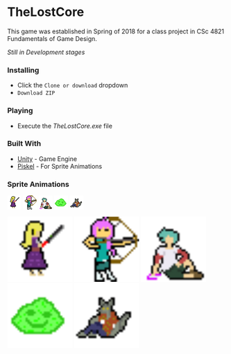 # TheLostCore
This game was established in Spring of 2018 for a class project in CSc 4821 Fundamentals of Game Design. 

*Still in Development stages*

### Installing
* Click the `Clone or download` dropdown
* `Download ZIP`

### Playing
* Execute the *TheLostCore.exe* file

### Built With
* [Unity](https://unity3d.com/) - Game Engine
* [Piskel](https://www.piskelapp.com/) - For Sprite Animations

### Sprite Animations
![Violet](https://github.com/ahsia3/TheLostCore/blob/Pics/VampireGoodGif.gif)
![Clara](https://github.com/ahsia3/TheLostCore/blob/Pics/ArcherGoodIdle.gif)
![Felix](https://github.com/ahsia3/TheLostCore/blob/Pics/MageDudeGoodIdle.gif)
![SlimeEnemy](https://github.com/ahsia3/TheLostCore/blob/Pics/SlimeEnemyIdle.gif)
![BeachWolfEnemy](https://github.com/ahsia3/TheLostCore/blob/Pics/BeachWolfEnemyAttack.gif)

<img src="https://github.com/ahsia3/TheLostCore/blob/Pics/VampireGoodGif.gif" alt="Violet" width="150" height="150">
<img src="https://github.com/ahsia3/TheLostCore/blob/Pics/ArcherGoodIdle.gif" alt="Clara" width="150" height="150">
<img src="https://github.com/ahsia3/TheLostCore/blob/Pics/MageDudeGoodIdle.gif" alt="Felix" width="150" height="150">
<img src="https://github.com/ahsia3/TheLostCore/blob/Pics/SlimeEnemyIdle.gif" alt="SlimEnemy" width="150" height="150">
<img src="https://github.com/ahsia3/TheLostCore/blob/Pics/BeachWolfEnemyAttack.gif" alt="BeachWolfEnemy" width="150" height="150">
